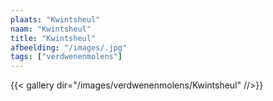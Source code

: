 ```yaml
---
plaats: "Kwintsheul"
naam: "Kwintsheul"
title: "Kwintsheul"
afbeelding: "/images/.jpg"
tags: ["verdwenenmolens"]
---
```


{{< gallery dir="/images/verdwenenmolens/Kwintsheul" //>}}